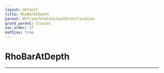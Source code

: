 ```yaml
---
layout: default
title: RhoBarAtDepth
parent: WVTransformConstantStratification
grand_parent: Classes
nav_order: 17
mathjax: true
---
```


#  RhoBarAtDepth




---

